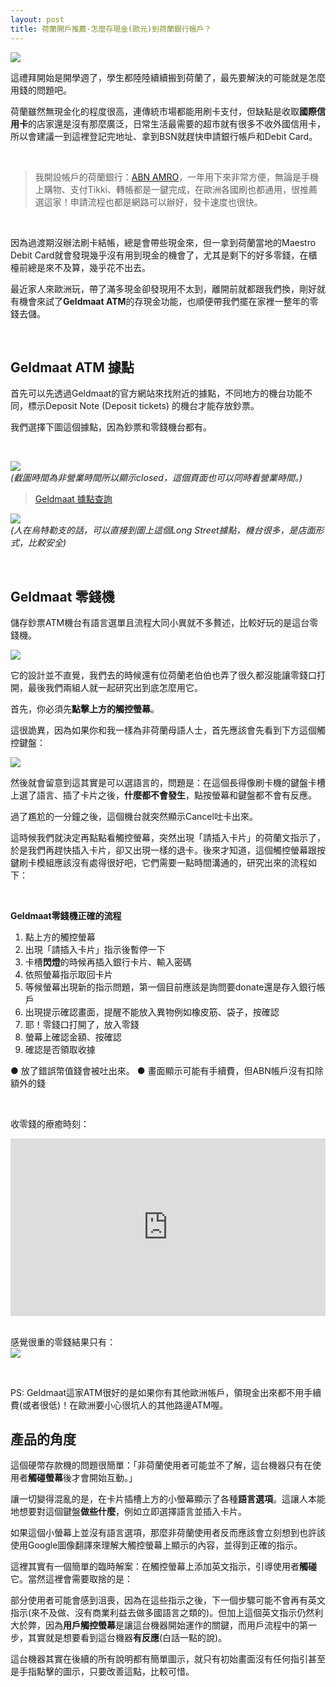 ```yaml
---
layout: post
title: 荷蘭開戶推薦·怎麼存現金(歐元)到荷蘭銀行帳戶？
---
```


![](/assets/img/NL_Life/gelmmat_street.JPG)<br/>


這禮拜開始是開學週了，學生都陸陸續續搬到荷蘭了，最先要解決的可能就是怎麼用錢的問題吧。

荷蘭雖然無現金化的程度很高，連傳統市場都能用刷卡支付，但缺點是收取**國際信用卡**的店家還是沒有那麼廣泛，日常生活最需要的超市就有很多不收外國信用卡，所以會建議一到這裡登記完地址、拿到BSN就趕快申請銀行帳戶和Debit Card。

<br/>

> 我開設帳戶的荷蘭銀行：[ABN AMRO](https://www.abnamro.nl/en/personal/payments/open-an-account/your-own-account.html)，一年用下來非常方便，無論是手機上購物、支付Tikki、轉帳都是一鍵完成，在歐洲各國刷也都通用，很推薦選這家！申請流程也都是網路可以辦好，發卡速度也很快。


<br/>

因為過渡期沒辦法刷卡結帳，總是會帶些現金來，但一拿到荷蘭當地的Maestro Debit Card就會發現幾乎沒有用到現金的機會了，尤其是剩下的好多零錢，在櫃檯前總是來不及算，幾乎花不出去。

最近家人來歐洲玩，帶了滿多現金卻發現用不太到，離開前就都跟我們換，剛好就有機會來試了**Geldmaat ATM**的存現金功能，也順便帶我們擺在家裡一整年的零錢去儲。

<br/>

## Geldmaat ATM 據點

首先可以先透過Geldmaat的官方網站來找附近的據點，不同地方的機台功能不同，標示Deposit Note (Deposit tickets) 的機台才能存放鈔票。

我們選擇下圖這個據點，因為鈔票和零錢機台都有。

<br/>


![](/assets/img/NL_Life/geldmaat_map.jpg)<br/>
*(截圖時間為非營業時間所以顯示closed，這個頁面也可以同時看營業時間。)*
<br/>

> [Geldmaat 據點查詢](https://www.locatiewijzer.geldmaat.nl/nl/)



![](/assets/img/NL_Life/gelmaat.JPG)<br/>
*(人在烏特勒支的話，可以直接到圖上這個Long Street據點，機台很多，是店面形式，比較安全)*


<br/>

## Geldmaat 零錢機

儲存鈔票ATM機台有語言選單且流程大同小異就不多贅述，比較好玩的是這台零錢機。

![](/assets/img/NL_Life/gelmaat_coin.JPG)<br/>

它的設計並不直覺，我們去的時候還有位荷蘭老伯伯也弄了很久都沒能讓零錢口打開，最後我們兩組人就一起研究出到底怎麼用它。

首先，你必須先**點擊上方的觸控螢幕**。

這很詭異，因為如果你和我一樣為非荷蘭母語人士，首先應該會先看到下方這個觸控鍵盤：
<br/>

![](/assets/img/NL_Life/gelmaat_device.JPG)<br/>

然後就會留意到這其實是可以選語言的，問題是：在這個長得像刷卡機的鍵盤卡槽上選了語言、插了卡片之後，**什麼都不會發生**，點按螢幕和鍵盤都不會有反應。

過了尷尬的一分鐘之後，這個機台就突然顯示Cancel吐卡出來。


這時候我們就決定再點點看觸控螢幕，突然出現「請插入卡片」的荷蘭文指示了，於是我們再趕快插入卡片，卻又出現一樣的退卡。後來才知道，這個觸控螢幕跟按鍵刷卡模組應該沒有處得很好吧，它們需要一點時間溝通的，研究出來的流程如下：

<br/>


**Geldmaat零錢機正確的流程** <br/>

1. 點上方的觸控螢幕<br/>
2. 出現「請插入卡片」指示後暫停一下<br/>
3. 卡槽**閃燈**的時候再插入銀行卡片、輸入密碼<br/>
4. 依照螢幕指示取回卡片<br/>
5. 等候螢幕出現新的指示問題，第一個目前應該是詢問要donate還是存入銀行帳戶<br/>
6. 出現提示確認畫面，提醒不能放入異物例如橡皮筋、袋子，按確認 <br/>
7. 耶！零錢口打開了，放入零錢 <br/>
8. 螢幕上確認金額、按確認 <br/>
9. 確認是否領取收據 <br/>


● 放了錯誤幣值錢會被吐出來。
● 畫面顯示可能有手續費，但ABN帳戶沒有扣除額外的錢
<br/>


<br/>

收零錢的療癒時刻： <br>

<div style="padding-bottom: 56.25%; position: relative;"><iframe width="100%" height="100%" src="https://www.youtube.com/embed/fBFP2FTfQ3k" frameborder="0" allow="accelerometer; autoplay; encrypted-media; gyroscope; picture-in-picture; fullscreen"  style="position: absolute; top: 0px; left: 0px; width: 100%; height: 100%;"><small>Powered by <a href="https://embed.tube/embed-code-generator/youtube/">youtube embed video</a> generator</small></iframe></div>

<br/>

感覺很重的零錢結果只有：<br/>
![](/assets/img/NL_Life/geldmaat_receipt.jpg)<br/>

<br/>

PS: Geldmaat這家ATM很好的是如果你有其他歐洲帳戶，領現金出來都不用手續費(或者很低)！在歐洲要小心很坑人的其他路邊ATM喔。



## 產品的角度

這個硬幣存款機的問題很簡單：「非荷蘭使用者可能並不了解，這台機器只有在使用者**觸碰螢幕**後才會開始互動。」

讓一切變得混亂的是，在卡片插槽上方的小螢幕顯示了各種**語言選項**。這讓人本能地想要對這個鍵盤**做些什麼**，例如立即選擇語言並插入卡片。

如果這個小螢幕上並沒有語言選項，那麼非荷蘭使用者反而應該會立刻想到也許該使用Google圖像翻譯來理解大觸控螢幕上顯示的內容，並得到正確的指示。

這裡其實有一個簡單的臨時解案：在觸控螢幕上添加英文指示，引導使用者**觸碰**它。當然這裡會需要取捨的是：

部分使用者可能會感到沮喪，因為在這些指示之後，下一個步驟可能不會再有英文指示(來不及做、沒有商業利益去做多國語言之類的)。但加上這個英文指示仍然利大於弊，因為**用戶觸控螢幕**是讓這台機器開始運作的關鍵，而用戶流程中的第一步，其實就是想要看到這台機器**有反應**(白話一點的說)。

這台機器其實在後續的所有說明都有簡單圖示，就只有初始畫面沒有任何指引甚至是手指點擊的圖示，只要改善這點，比較可惜。

